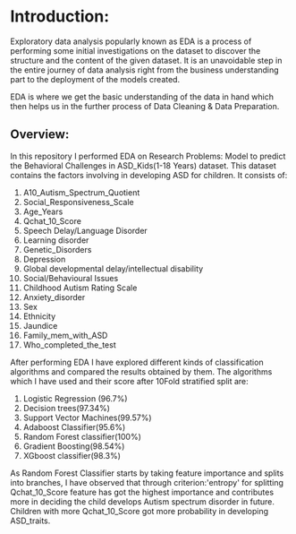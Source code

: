 # Introduction:

Exploratory data analysis popularly known as EDA is a process of performing some initial investigations on the dataset to discover the structure and the content of the given dataset. It is an unavoidable step in the entire journey of data analysis right from the business understanding part to the deployment of the models created.

EDA is where we get the basic understanding of the data in hand which then helps us in the further process of Data Cleaning & Data Preparation.

## Overview:
In this repository I performed EDA on Research Problems: Model to predict the Behavioral Challenges in ASD_Kids(1-18 Years) dataset. This dataset contains the factors involving in developing ASD for children. It consists of: 
1. A10_Autism_Spectrum_Quotient                       
2.  Social_Responsiveness_Scale                         
3.  Age_Years                                            
4.  Qchat_10_Score                                      
5.  Speech Delay/Language Disorder                      
6.  Learning disorder                                   
7.  Genetic_Disorders                                   
8.  Depression                                           
9.  Global developmental delay/intellectual disability  
10.  Social/Behavioural Issues                           
11.  Childhood Autism Rating Scale                        
12.  Anxiety_disorder                                    
13.  Sex                                                
14.  Ethnicity                                          
15.  Jaundice                                             
16. Family_mem_with_ASD                                 
17. Who_completed_the_test                             


After performing EDA I have explored different kinds of classification algorithms and compared the results obtained by them. 
The algorithms which I have used and their score after 10Fold stratified split are:
1. Logistic Regression (96.7%)
2. Decision trees(97.34%)
3. Support Vector Machines(99.57%)
4. Adaboost Classifier(95.6%)
5. Random Forest classifier(100%)
6. Gradient Boosting(98.54%)
7. XGboost classifier(98.3%)

As Random Forest Classifier starts by taking feature importance and splits into branches, I have observed that through criterion:'entropy' for splitting
Qchat_10_Score feature has got the highest importance and contributes more in deciding the child develops Autism spectrum disorder in future. 
Children with more Qchat_10_Score got more probability in developing ASD_traits. 

